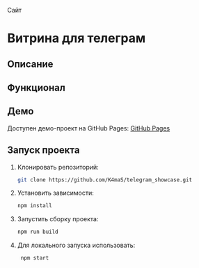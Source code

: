 Сайт
# Витрина для телеграм

## Описание


## Функционал
 

## Демо
Доступен демо-проект на GitHub Pages: [GitHub Pages](https://k4mas.github.io/telegram_showcase/)

## Запуск проекта
1. Клонировать репозиторий:
   ```bash
   git clone https://github.com/K4maS/telegram_showcase.git
   ```
2. Установить зависимости:
    ```bash
    npm install
    ```
3. Запустить сборку проекта:
      ```bash
    npm run build
      ```
4. Для локального запуска использовать:
   ```bash
    npm start
   ```

